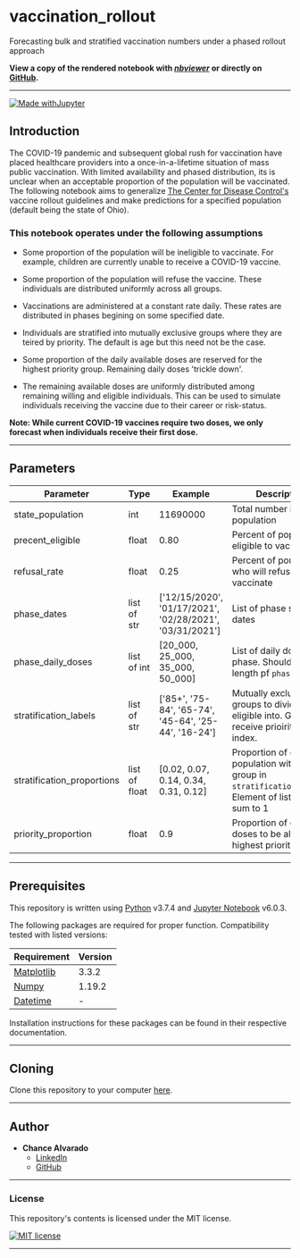 # vaccination_rollout

Forecasting bulk and stratified vaccination numbers under a phased rollout approach

**View a copy of the rendered notebook with *[nbviewer]()* or directly on [GitHub]().**

---

[![Made withJupyter](https://img.shields.io/badge/Made%20with-Jupyter-orange?style=for-the-badge&logo=Jupyter)](https://jupyter.org/try)

## Introduction

The COVID-19 pandemic and subsequent global rush for vaccination have placed healthcare providers into a once-in-a-lifetime situation of mass public vaccination. With limited availability and phased distribution, its is unclear when an acceptable proportion of the population will be vaccinated. The following notebook aims to generalize [The Center for Disease Control's](https://www.cdc.gov/coronavirus/2019-ncov/vaccines/recommendations.html) vaccine rollout guidelines and make predictions for a specified population (default being the state of Ohio).

### This notebook operates under the following assumptions

- Some proportion of the population will be ineligible to vaccinate. For example, children are currently unable to receive a COVID-19 vaccine. 

- Some proportion of the population will refuse the vaccine. These individuals are distributed uniformly across all groups.

- Vaccinations are administered at a constant rate daily. These rates are distributed in phases begining on some specified date.

- Individuals are stratified into mutually exclusive groups where they are teired by priority. The default is age but this need not be the case.

- Some proportion of the daily available doses are reserved for the highest priority group. Remaining daily doses 'trickle down'.

- The remaining available doses are uniformly distributed among remaining willing and eligible individuals. This can be used to simulate individuals receiving the vaccine due to their career or risk-status.

**Note: While current COVID-19 vaccines require two doses, we only forecast when individuals receive their first dose.**

---

## Parameters

| Parameter | Type | Example | Description | 
|-----------|------|---------|-------------|
|state_population|int|11690000|Total number in population|
|precent_eligible|float|0.80|Percent of population eligible to vaccinate|
|refusal_rate|float|0.25|Percent of poulation who will refuse vaccinate|
|phase_dates|list of str|['12/15/2020', '01/17/2021', '02/28/2021', '03/31/2021']|List of phase start dates|
|phase_daily_doses|list of int|[20_000, 25_000, 35_000, 50_000]|List of daily doses by phase. Should match length pf ```phase_dates```|
|stratification_labels|list of str|['85+', '75-84', '65-74', '45-64', '25-44', '16-24']|Mutually exclusive groups to divide eligible into. Groups receive prioirity by index.|
|stratification_proportions|list of float|[0.02, 0.07, 0.14, 0.34, 0.31, 0.12]|Proportion of eligible population within each group in ```stratification_labels```. Element of list should sum to 1|
|priority_proportion|float|0.9|Proportion of daily doses to be alotted to highest priority group|

---

## Prerequisites

This repository is written using [Python](https://www.python.org/) v3.7.4 and [Jupyter Notebook](https://jupyter-notebook.readthedocs.io/) v6.0.3. 

The following packages are required for proper function. Compatibility tested with listed versions:

Requirement | Version
------------|--------
[Matplotlib](https://matplotlib.org/) | 3.3.2
[Numpy](https://numpy.org/) | 1.19.2
[Datetime](https://docs.python.org/3/library/datetime.html) | -

Installation instructions for these packages can be found in their respective documentation.

---

## Cloning

Clone this repository to your computer [here](https://github.com/chance-alvarado/vaccination-rollout).

---

## Author

- **Chance Alvarado** 
    - [LinkedIn](https://www.linkedin.com/in/chance-alvarado/)
    - [GitHub](https://github.com/chance-alvarado/)

---

### License

This repository's contents is licensed under the MIT license.

[![MIT license](https://img.shields.io/badge/License-MIT-blue.svg)](https://lbesson.mit-license.org/)

---
